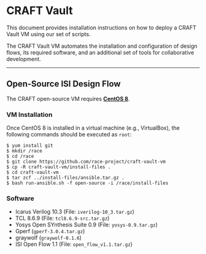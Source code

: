 # CRAFT Vault

This document provides installation instructions on how to deploy a CRAFT Vault VM using our set of scripts.

The CRAFT Vault VM automates the installation and configuration of design flows, its required software, and an additional set of tools for collaborative development.

---

## Open-Source ISI Design Flow

The CRAFT open-source VM requires [**CentOS 8**](http://isoredirect.centos.org/centos/8/isos/x86_64/CentOS-8-x86_64-1905-dvd1.iso).

### VM Installation

Once CentOS 8 is installed in a virtual machine (e.g., VirtualBox), the following commands should be executed as `root`:

```
$ yum install git
$ mkdir /race
$ cd /race
$ git clone https://github.com/race-project/craft-vault-vm
$ cp -R craft-vault-vm/install-files .
$ cd craft-vault-vm
$ tar zcf ../install-files/ansible.tar.gz .
$ bash run-ansible.sh -f open-source -i /race/install-files
```

### Software

- Icarus Verilog 10.3 (File: `iverilog-10_3.tar.gz`)
- TCL 8.6.9 (File: `tcl8.6.9-src.tar.gz`)
- Yosys Open SYnthesis Suite 0.9 (File: `yosys-0.9.tar.gz`)
- Gperf (`gperf-3.0.4.tar.gz`)
- graywolf (`graywolf-0.1.6`)
- ISI Open Flow 1.1 (File: `open_flow_v1.1.tar.gz`)
